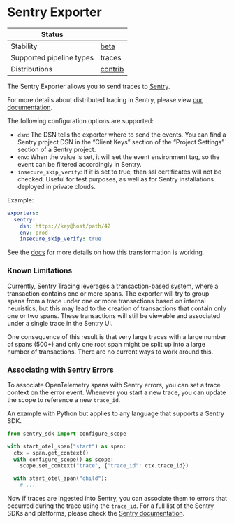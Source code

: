 # Sentry Exporter

| Status                   |           |
| ------------------------ |-----------|
| Stability                | [beta]    |
| Supported pipeline types | traces    |
| Distributions            | [contrib] |

The Sentry Exporter allows you to send traces to [Sentry](https://sentry.io/).

For more details about distributed tracing in Sentry, please view [our documentation](https://docs.sentry.io/performance-monitoring/distributed-tracing/).

The following configuration options are supported:

- `dsn`: The DSN tells the exporter where to send the events. You can find a Sentry project DSN in the “Client Keys” section of the “Project Settings” section of a Sentry project.
- `env`: When the value is set, it will set the event environment tag, so the event can be filtered accordingly in Sentry.
- `insecure_skip_verify`: If it is set to true, then ssl certificates will not be checked. Useful for test purposes, as well as for Sentry installations deployed in private clouds.

Example:

```yaml
exporters:
  sentry:
    dsn: https://key@host/path/42
    env: prod
    insecure_skip_verify: true
```

See the [docs](./docs/transformation.md) for more details on how this transformation is working.

### Known Limitations

Currently, Sentry Tracing leverages a transaction-based system, where a transaction contains one or more spans. The exporter will try to group spans from a trace under one or more transactions based on internal heuristics, but this may lead to the creation of transactions that contain only one or two spans. These transactions will still be viewable and associated under a single trace in the Sentry UI.

One consequence of this result is that very large traces with a large number of spans (500+) and only one root span might be split up into a large number of transactions. There are no current ways to work around this.

### Associating with Sentry Errors

To associate OpenTelemetry spans with Sentry errors, you can set a trace context on the error event. Whenever you start a new trace, you can update the scope to reference a new `trace_id`.

An example with Python but applies to any language that supports a Sentry SDK.

```py
from sentry_sdk import configure_scope

with start_otel_span("start") as span:
  ctx = span.get_context()
  with configure_scope() as scope:
    scope.set_context("trace", {"trace_id": ctx.trace_id})

  with start_otel_span("child"):
    # ...
```

Now if traces are ingested into Sentry, you can associate them to errors that occurred during the trace using the `trace_id`. For a full list of the Sentry SDKs and platforms, please check the [Sentry documentation](https://docs.sentry.io/platforms/).

[beta]:https://github.com/open-telemetry/opentelemetry-collector#beta
[contrib]:https://github.com/open-telemetry/opentelemetry-collector-releases/tree/main/distributions/otelcol-contrib
